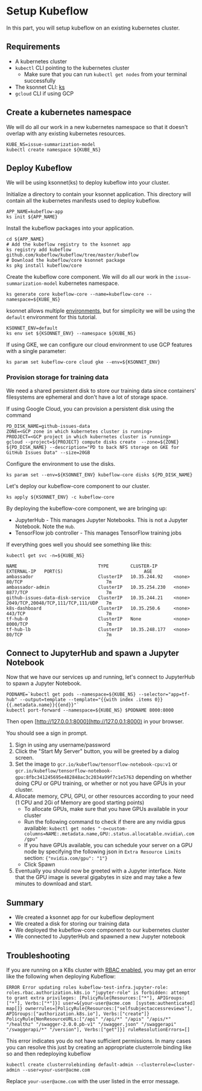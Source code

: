 # Setup Kubeflow

In this part, you will setup kubeflow on an existing kubernetes cluster.

## Requirements

*   A kubernetes cluster
*   `kubectl` CLI pointing to the kubernetes cluster
    *   Make sure that you can run `kubectl get nodes` from your terminal
        successfully
*   The ksonnet CLI: [ks](https://ksonnet.io/#get-started)
*   `gcloud` CLI if using GCP

## Create a kubernetes namespace

We will do all our work in a new kubernetes namespace so that it doesn't overlap
with any existing kubernetes resources.

```
KUBE_NS=issue-summarization-model
kubectl create namespace ${KUBE_NS}
```

## Deploy Kubeflow

We will be using ksonnet(ks) to deploy kubeflow into your cluster.

Initialize a directory to contain your ksonnet application. This directory will
contain all the kubernetes manifests used to deploy kubeflow.

```
APP_NAME=kubeflow-app
ks init ${APP_NAME}
```

Install the kubeflow packages into your application.

```
cd ${APP_NAME}
# Add the kubeflow registry to the ksonnet app
ks registry add kubeflow github.com/kubeflow/kubeflow/tree/master/kubeflow
# Download the kubeflow/core ksonnet package
ks pkg install kubeflow/core
```

Create the kubeflow core component. We will do all our work in the
`issue-summarization-model` kubernetes namespace.

```
ks generate core kubeflow-core --name=kubeflow-core --namespace=${KUBE_NS}
```

ksonnet allows multiple
[environments](https://ksonnet.io/docs/concepts#environment), but for simplicity
we will be using the `default` environment for this tutorial.

```
KSONNET_ENV=default
ks env set ${KSONNET_ENV} --namespace ${KUBE_NS}
```

If using GKE, we can configure our cloud environment to use GCP features with a
single parameter:

```
ks param set kubeflow-core cloud gke --env=${KSONNET_ENV}
```

### Provision storage for training data

We need a shared persistent disk to store our training data since containers'
filesystems are ephemeral and don't have a lot of storage space.

If using Google Cloud, you can provision a persistent disk using the command

```
PD_DISK_NAME=github-issues-data
ZONE=<GCP zone in which kubernetes cluster is running>
PRODJECT=<GCP project in which kubernetes cluster is running>
gcloud --project=${PROJECT} compute disks create  --zone=${ZONE} ${PD_DISK_NAME} --description="PD to back NFS storage on GKE for GitHub Issues Data" --size=20GB
```

Configure the environment to use the disks.

```
ks param set --env=${KSONNET_ENV} kubeflow-core disks ${PD_DISK_NAME}
```

Let's deploy our kubeflow-core component to our cluster.

```
ks apply ${KSONNET_ENV} -c kubeflow-core
```

By deploying the kubeflow-core component, we are bringing up:

*   JupyterHub - This manages Jupyter Notebooks. This is not a Jupyter Notebook.
    Note the `Hub`.
*   TensorFlow job controller - This manages TensorFlow training jobs

If everything goes well you should see something like this:

```
kubectl get svc -n=${KUBE_NS}

NAME                              TYPE        CLUSTER-IP      EXTERNAL-IP   PORT(S)                              AGE
ambassador                        ClusterIP   10.35.244.92    <none>        80/TCP                               7m
ambassador-admin                  ClusterIP   10.35.254.230   <none>        8877/TCP                             7m
github-issues-data-disk-service   ClusterIP   10.35.244.21    <none>        2049/TCP,20048/TCP,111/TCP,111/UDP   7m
k8s-dashboard                     ClusterIP   10.35.250.6     <none>        443/TCP                              7m
tf-hub-0                          ClusterIP   None            <none>        8000/TCP                             7m
tf-hub-lb                         ClusterIP   10.35.248.177   <none>        80/TCP                               7m
```

## Connect to JupyterHub and spawn a Jupyter Notebook

Now that we have our services up and running, let's connect to JupyterHub to
spawn a Jupyter Notebook.

```
PODNAME=`kubectl get pods --namespace=${KUBE_NS} --selector="app=tf-hub" --output=template --template="{{with index .items 0}}{{.metadata.name}}{{end}}"`
kubectl port-forward --namespace=${KUBE_NS} $PODNAME 8000:8000
```

Then open [http://127.0.0.1:8000](http://127.0.0.1:8000) in your browser.

You should see a sign in prompt.

1.  Sign in using any username/password
1.  Click the "Start My Server" button, you will be greeted by a dialog screen.
1.  Set the image to `gcr.io/kubeflow/tensorflow-notebook-cpu:v1` or
    `gcr.io/kubeflow/tensorflow-notebook-gpu:8fbc341245695e482848ac3c2034a99f7c1e5763`
    depending on whether doing CPU or GPU training, or whether or not you have
    GPUs in your cluster.
1.  Allocate memory, CPU, GPU, or other resources according to your need (1 CPU
    and 2Gi of Memory are good starting points)
    *   To allocate GPUs, make sure that you have GPUs available in your cluster
    *   Run the following command to check if there are any nvidia gpus
        available: `kubectl get nodes
        "-o=custom-columns=NAME:.metadata.name,GPU:.status.allocatable.nvidia\.com/gpu"`
    *   If you have GPUs available, you can schedule your server on a GPU node
        by specifying the following json in `Extra Resource Limits` section:
        `{"nvidia.com/gpu": "1"}`
    *   Click Spawn
1.  Eventually you should now be greeted with a Jupyter interface. Note that the
    GPU image is several gigabytes in size and may take a few minutes to
    download and start.

## Summary

*   We created a ksonnet app for our kubeflow deployment
*   We created a disk for storing our training data
*   We deployed the kubeflow-core component to our kubernetes cluster
*   We connected to JupyterHub and spawned a new Jupyter notebook

## Troubleshooting

If you are running on a K8s cluster with [RBAC
enabled](https://kubernetes.io/docs/admin/authorization/rbac/#command-line-utilities),
you may get an error like the following when deploying Kubeflow:

```
ERROR Error updating roles kubeflow-test-infra.jupyter-role: roles.rbac.authorization.k8s.io "jupyter-role" is forbidden: attempt to grant extra privileges: [PolicyRule{Resources:["*"], APIGroups:["*"], Verbs:["*"]}] user=&{your-user@acme.com  [system:authenticated] map[]} ownerrules=[PolicyRule{Resources:["selfsubjectaccessreviews"], APIGroups:["authorization.k8s.io"], Verbs:["create"]} PolicyRule{NonResourceURLs:["/api" "/api/*" "/apis" "/apis/*" "/healthz" "/swagger-2.0.0.pb-v1" "/swagger.json" "/swaggerapi" "/swaggerapi/*" "/version"], Verbs:["get"]}] ruleResolutionErrors=[]
```

This error indicates you do not have sufficient permissions. In many cases you
can resolve this just by creating an appropriate clusterrole binding like so and
then redeploying kubeflow

```
kubectl create clusterrolebinding default-admin --clusterrole=cluster-admin --user=your-user@acme.com
```

Replace `your-user@acme.com` with the user listed in the error message.

